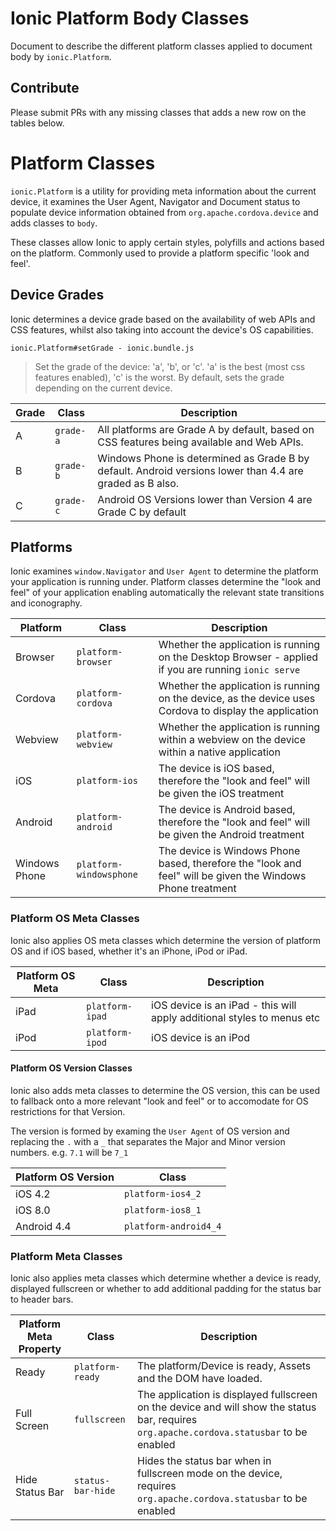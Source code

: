 # Ionic Platform Body Classes
Document to describe the different platform classes applied to document body by `ionic.Platform`.

## Contribute 
Please submit PRs with any missing classes that adds a new row on the tables below.

# Platform Classes
`ionic.Platform` is a utility for providing meta information about the current device, it examines the User Agent, Navigator and Document status to populate device information obtained from `org.apache.cordova.device` and adds classes to `body`.

These classes allow Ionic to apply certain styles, polyfills and actions based on the platform. Commonly used to provide a platform specific 'look and feel'.

## Device Grades
Ionic determines a device grade based on the availability of web APIs and CSS features, whilst also taking into account the device's OS capabilities.

`ionic.Platform#setGrade - ionic.bundle.js`
>Set the grade of the device: 'a', 'b', or 'c'. 'a' is the best
>(most css features enabled), 'c' is the worst.  By default, sets the grade
>depending on the current device.


| Grade        | Class           | Description  |
| ------------- |----------------| --------------|
| A      | `grade-a` | All platforms are Grade A by default, based on CSS features being available and Web APIs. |
| B      | `grade-b` | Windows Phone is determined as Grade B by default. Android versions lower than 4.4 are graded as B also. |
| C      | `grade-c` | Android OS Versions lower than Version 4 are Grade C by default |


## Platforms
Ionic examines `window.Navigator` and `User Agent` to determine the platform your application is running under. Platform classes determine the "look and feel" of your application enabling automatically the relevant state transitions and iconography.

| Platform        | Class           | Description  |
| ------------- |-------------| --------------|
| Browser | `platform-browser` | Whether the application is running on the Desktop Browser - applied if you are running `ionic serve`  |
| Cordova | `platform-cordova` | Whether the application is running on the device, as the device uses Cordova to display the application |
| Webview | `platform-webview` | Whether the application is running within a webview on the device within a native application |
| iOS | `platform-ios` | The device is iOS based, therefore the "look and feel" will be given the iOS treatment |
| Android | `platform-android` | The device is Android based, therefore the "look and feel" will be given the Android treatment |
| Windows Phone | `platform-windowsphone` | The device is Windows Phone based, therefore the "look and feel" will be given the Windows Phone treatment |

### Platform OS Meta Classes
Ionic also applies OS meta classes which determine the version of platform OS and if iOS based, whether it's an iPhone, iPod or iPad.

| Platform OS Meta       | Class           | Description  |
| ------------- |-------------| --------------|
| iPad | `platform-ipad` | iOS device is an iPad - this will apply additional styles to menus etc |
| iPod | `platform-ipod` | iOS device is an iPod |

#### Platform OS Version Classes
Ionic also adds meta classes to determine the OS version, this can be used to fallback onto a more relevant "look and feel" or to accomodate for OS restrictions for that Version.

The version is formed by examing the `User Agent` of OS version and replacing the `.` with a `_` that separates the Major and Minor version numbers. e.g. `7.1` will be `7_1`

| Platform OS Version       | Class     |
| ------------- |-------------|
| iOS 4.2 | `platform-ios4_2` | 
| iOS 8.0 | `platform-ios8_1` |
| Android 4.4| `platform-android4_4` |

### Platform Meta Classes
Ionic also applies meta classes which determine whether a device is ready, displayed fullscreen or whether to add additional padding for the status bar to header bars.

| Platform Meta Property| Class     | Description   |
| ------------- |-------------|----------|
| Ready | `platform-ready` | The platform/Device is ready, Assets and the DOM have loaded.  |
| Full Screen | `fullscreen` | The application is displayed fullscreen on the device and will show the status bar, requires `org.apache.cordova.statusbar` to be enabled |
| Hide Status Bar| `status-bar-hide` | Hides the status bar when in fullscreen mode on the device, requires `org.apache.cordova.statusbar` to be enabled|
